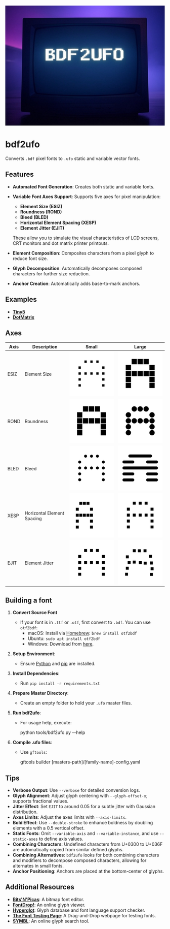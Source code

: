 ![Project logo](docs/img/bdf2ufo_logo.png)

# bdf2ufo

Converts `.bdf` pixel fonts to `.ufo` static and variable vector fonts.

## Features

* **Automated Font Generation**: Creates both static and variable fonts.
* **Variable Font Axes Support**: Supports five axes for pixel manipulation:
  * **Element Size (ESIZ)**
  * **Roundness (ROND)**
  * **Bleed (BLED)**
  * **Horizontal Element Spacing (XESP)**
  * **Element Jitter (EJIT)**

  These allow you to simulate the visual characteristics of LCD screens, CRT monitors and dot matrix printer printouts.

* **Element Composition**: Composites characters from a pixel glyph to reduce font size.
* **Glyph Decomposition**: Automatically decomposes composed characters for further size reduction.
* **Anchor Creation**:  Automatically adds base-to-mark anchors.

## Examples

* **[Tiny5](https://github.com/Gissio/font_Tiny5)**
* **[DotMatrix](https://github.com/Gissio/font_DotMatrix)**

## Axes

| Axis | Description                | Small                                    | Large                                    |
| ---- | -------------------------- | ---------------------------------------- | ---------------------------------------- |
| ESIZ | Element Size               | ![drawing](docs/img/Tecnica-ESIZmin.png) | ![drawing](docs/img/Tecnica-ESIZmax.png) |
| ROND | Roundness                  | ![drawing](docs/img/Tecnica-RONDmin.png) | ![drawing](docs/img/Tecnica-RONDmax.png) |
| BLED | Bleed                      | ![drawing](docs/img/Tecnica-BLEDmin.png) | ![drawing](docs/img/Tecnica-BLEDmax.png) |
| XESP | Horizontal Element Spacing | ![drawing](docs/img/Tecnica-XESPmin.png) | ![drawing](docs/img/Tecnica-XESPmax.png) |
| EJIT | Element Jitter             | ![drawing](docs/img/Tecnica-EJITmin.png) | ![drawing](docs/img/Tecnica-EJITmax.png) |

## Building a font

1. **Convert Source Font**
   * If your font is in `.ttf` or `.otf`, first convert to `.bdf`. You can use `otf2bdf`:
     * macOS: Install via [Homebrew](https://brew.sh/): `brew install otf2bdf`
     * Ubuntu: `sudo apt install otf2bdf`
     * Windows: Download from [here](http://sofia.nmsu.edu/~mleisher/Software/otf2bdf/).

2. **Setup Environment**:
   * Ensure [Python](https://www.python.org/) and [pip](https://pip.pypa.io/en/stable/installation/) are installed.

3. **Install Dependencies**:
   * Run `pip install -r requirements.txt`

4. **Prepare Master Directory**:
   * Create an empty folder to hold your `.ufo` master files.

5. **Run bdf2ufo**:
   * For usage help, execute:

        python tools/bdf2ufo.py --help

6. **Compile .ufo files**:
   * Use `gftools`:

        gftools builder [masters-path]/[family-name]-config.yaml

## Tips

* **Verbose Output**: Use `--verbose` for detailed conversion logs.
* **Glyph Alignment**: Adjust glyph centering with `--glyph-offset-x`; supports fractional values.
* **Jitter Effect**: Set `EJIT` to around 0.05 for a subtle jitter with Gaussian distribution.
* **Axes Limits**: Adjust the axes limits with `--axis-limits`.
* **Bold Effect**: Use `--double-stroke` to enhance boldness by doubling elements with a 0.5 vertical offset.
* **Static Fonts**: Omit `--variable-axis` and `--variable-instance`, and use `--static-axes` to define axis values.
* **Combining Characters**: Undefined characters from U+0300 to U+036F are automatically copied from similar defined glyphs.
* **Combining Alternatives**: `bdf2ufo` looks for both combining characters and modifiers to decompose composed characters, allowing for alternates in small fonts.
* **Anchor Positioning**: Anchors are placed at the bottom-center of glyphs.

## Additional Resources

* **[Bits'N'Picas](https://github.com/kreativekorp/bitsnpicas)**: A bitmap font editor.
* **[FontDrop!](https://fontdrop.info/)**: An online glyph viewer.
* **[Hyperglot](https://hyperglot.rosettatype.com/)**: Glyph database and font language support checker.
* **[The Font Testing Page](https://www.impallari.com/testing/)**: A Drag-and-Drop webpage for testing fonts.
* **[SYMBL](https://symbl.cc/)**: An online glyph search tool.
